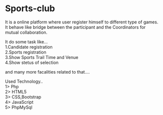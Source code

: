 # Sports-club
It is a online platform where user register himself to different type of games.<br>
It behave like bridge between the participant and the Coordinators for mutual collaboration.<br>

It do some task like...<br>
1.Candidate registration<br>
2.Sports registration<br>
3.Show Sports Trail Time and Venue<br>
4.Show stetus of selection<br>

and many more facalities related to that....<br>

Used Technology..<br>
1> Php<br>
2> HTML5<br>
3> CSS,Bootstrap<br>
4> JavaScript<br>
5> PhpMySql<br>
